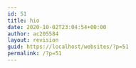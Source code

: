 ```yaml
---
id: 51
title: hio
date: 2020-10-02T23:04:54+00:00
author: ac205584
layout: revision
guid: https://localhost/websites/?p=51
permalink: /?p=51
---
```

